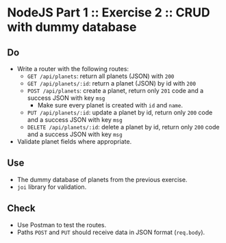 # NodeJS Part 1 :: Exercise 2 :: CRUD with dummy database

## Do

- Write a router with the following routes:
  - `GET /api/planets`: return all planets (JSON) with `200`
  - `GET /api/planets/:id`: return a planet (JSON) by id with `200`
  - `POST /api/planets`: create a planet, return only `201` code and a success JSON with key `msg`
    - Make sure every planet is created with `id` and `name`.
  - `PUT /api/planets/:id`: update a planet by id, return only `200` code and a success JSON with key `msg`
  - `DELETE /api/planets/:id`: delete a planet by id, return only `200` code and a success JSON with key `msg`
- Validate planet fields where appropriate.

## Use

- The dummy database of planets from the previous exercise.
- `joi` library for validation.

## Check

- Use Postman to test the routes.
- Paths `POST` and `PUT` should receive data in JSON format (`req.body`).
